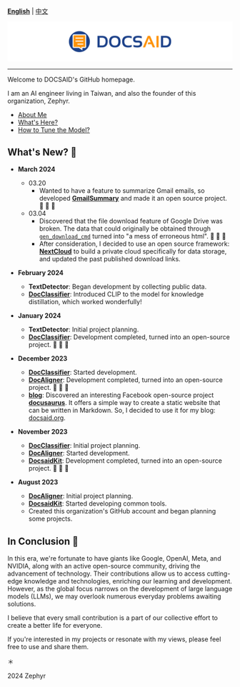 **[English](./profile/README_en.md)** | [中文](./profile/README.md)

<div align="center">
  <img src="https://github.com/DocsaidLab/.github/blob/main/cover.png" width="1000"/>
</div>

---

Welcome to DOCSAID's GitHub homepage.

I am an AI engineer living in Taiwan, and also the founder of this organization, Zephyr.

- [About Me](./about-me.md)
- [What's Here?](./whats-here.md)
- [How to Tune the Model?](./how-to-tune-the-model.md)

## What's New? 🚀

- **March 2024**

  - 03.20
    - Wanted to have a feature to summarize Gmail emails, so developed [**GmailSummary**](https://github.com/DocsaidLab/GmailSummary) and made it an open source project. 🎉 🎉 🎉
  - 03.04
    - Discovered that the file download feature of Google Drive was broken. The data that could originally be obtained through [`gen_download_cmd`](https://github.com/DocsaidLab/DocsaidKit/blob/f281acd3f7f688fa7a71b70d92c6d3ef0ea2f5ca/docsaidkit/utils/utils.py#L66) turned into "a mess of erroneous html". 👻 👻 👻
    - After consideration, I decided to use an open source framework: [**NextCloud**](https://github.com/nextcloud) to build a private cloud specifically for data storage, and updated the past published download links.

- **February 2024**

  - **TextDetector**: Began development by collecting public data.
  - [**DocClassifier**](https://github.com/DocsaidLab/DocClassifier): Introduced CLIP to the model for knowledge distillation, which worked wonderfully!

- **January 2024**

  - **TextDetector**: Initial project planning.
  - [**DocClassifier**](https://github.com/DocsaidLab/DocClassifier): Development completed, turned into an open-source project. 🎉 🎉 🎉

- **December 2023**

  - [**DocClassifier**](https://github.com/DocsaidLab/DocClassifier): Started development.
  - [**DocAligner**](https://github.com/DocsaidLab/DocAligner): Development completed, turned into an open-source project. 🎉 🎉 🎉
  - [**blog**](https://github.com/DocsaidLab/blog): Discovered an interesting Facebook open-source project [**docusaurus**](https://github.com/facebook/docusaurus). It offers a simple way to create a static website that can be written in Markdown. So, I decided to use it for my blog: [docsaid.org](https://docsaid.org/).

- **November 2023**

  - [**DocClassifier**](https://github.com/DocsaidLab/DocClassifier): Initial project planning.
  - [**DocAligner**](https://github.com/DocsaidLab/DocAligner): Started development.
  - [**DocsaidKit**](https://github.com/DocsaidLab/DocsaidKit): Development completed, turned into an open-source project. 🎉 🎉 🎉

- **August 2023**

  - [**DocAligner**](https://github.com/DocsaidLab/DocAligner): Initial project planning.
  - [**DocsaidKit**](https://github.com/DocsaidLab/DocsaidKit): Started developing common tools.
  - Created this organization's GitHub account and began planning some projects.

## In Conclusion 🍹

In this era, we're fortunate to have giants like Google, OpenAI, Meta, and NVIDIA, along with an active open-source community, driving the advancement of technology. Their contributions allow us to access cutting-edge knowledge and technologies, enriching our learning and development. However, as the global focus narrows on the development of large language models (LLMs), we may overlook numerous everyday problems awaiting solutions.

I believe that every small contribution is a part of our collective effort to create a better life for everyone.

If you're interested in my projects or resonate with my views, please feel free to use and share them.

＊

2024 Zephyr







